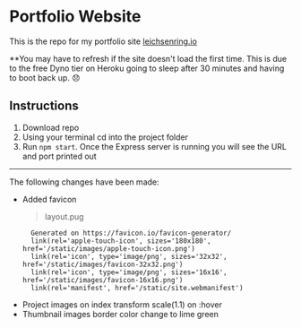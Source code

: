 # Portfolio Website
This is the repo for my portfolio site [leichsenring.io](https://dashboard.heroku.com/apps/leichsenring-portfolio) 

**You may have to refresh if the site doesn't load the first time. This is due to the free Dyno tier on Heroku going to sleep after 30 minutes and having to boot back up. :disappointed:

## Instructions
1. Download repo
2. Using your terminal cd into the project folder
3. Run `npm start`. Once the Express server is running you will see the URL and port printed out

***

The following changes have been made:
* Added favicon
  > layout.pug
    ```
      Generated on https://favicon.io/favicon-generator/
      link(rel='apple-touch-icon', sizes='180x180', href='/static/images/apple-touch-icon.png')
      link(rel='icon', type='image/png', sizes='32x32', href='/static/images/favicon-32x32.png')
      link(rel='icon', type='image/png', sizes='16x16', href='/static/images/favicon-16x16.png')
      link(rel='manifest', href='/static/site.webmanifest')
    ```
* Project images on index transform scale(1.1) on :hover
* Thumbnail images border color change to lime green



